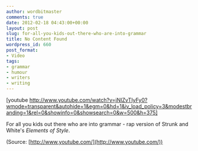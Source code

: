```yaml
---
author: wordbitmaster
comments: true
date: 2012-02-18 04:43:00+00:00
layout: post
slug: for-all-you-kids-out-there-who-are-into-grammar
title: No Content Found
wordpress_id: 660
post_format:
- Video
tags:
- grammar
- humour
- writers
- writing
---
```


[youtube http://www.youtube.com/watch?v=jNIZvTIyFy0?wmode=transparent&autohide=1&egm=0&hd=1&iv_load_policy=3&modestbranding=1&rel=0&showinfo=0&showsearch=0&w=500&h=375]


For all you kids out there who are into grammar - rap version of Strunk and White's _Elements of Style_.

(Source: [http://www.youtube.com/](http://www.youtube.com/))
